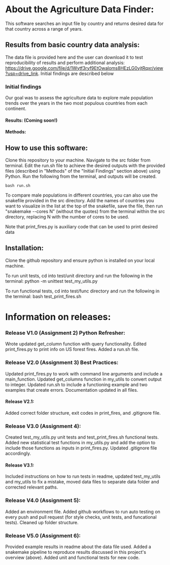 # About the Agriculture Data Finder:

This software searches an input file by country and returns desired data for that country across a range of years. 

## Results from basic country data analysis:
The data file is provided here and the user can download it to test reproducibility of results and perform additional analysis: https://drive.google.com/file/d/1Wytf3ryf9EtOwaloms8HEzLG0yjtRqxr/view?usp=drive_link. Initial findings are described below

### Initial findings
Our goal was to assess the agriculture data to explore male population trends over the years in the two most populous countries from each continent.

#### Results: (Coming soon!)


#### Methods: 


## How to use this software:

Clone this repository to your machine. Navigate to the src folder from terminal. Edit the run.sh file to achieve the desired outputs with the provided files (described in "Methods" of the "Initial Findings" section above) using Python. Run the following from the terminal, and outputs will be created.
```
bash run.sh
```

To compare male populations in different countries, you can also use the snakefile provided in the src directory. Add the names of countries you want to visualize in the list at the top of the snakefile, save the file, then run "snakemake --cores N" (without the quotes) from the terminal within the src directory, replacing N with the number of cores to be used. 

Note that print_fires.py is auxiliary code that can be used to print desired data 

## Installation:

Clone the github repository and ensure python is installed on your local machine.

To run unit tests, cd into test/unit directory and run the following in the terminal: python -m unittest test_my_utils.py

To run functional tests, cd into test/func directory and run the following in the terminal: bash test_print_fires.sh

# Information on releases:

### Release V1.0 (Assignment 2) Python Refresher:
Wrote updated get_column function with query functionality. Edited print_fires.py to print info on US forest fires. Added a run.sh file.

### Release V2.0 (Assignment 3) Best Practices:
Updated print_fires.py to work with command line arguments and include a main_function. Updated get_columns function in my_utils to convert output to integer. Updated run.sh to include a functioning example and two examples that create errors. Documentation updated in all files.

#### Release V2.1:
Added correct folder structure, exit codes in print_fires, and .gitignore file.

### Release V3.0 (Assignment 4):
Created test_my_utils.py unit tests and test_print_fires.sh functional tests. Added new statistical test functions in my_utils.py and add the option to include those functions as inputs in print_fires.py. Updated .gitignore file accordingly.

#### Release V3.1:
Included instructions on how to run tests in readme, updated test_my_utils and my_utils to fix a mistake, moved data files to separate data folder and corrected relevant paths.

### Release V4.0 (Assignment 5):
Added an environment file. Added github workflows to run auto testing on every push and pull request (for style checks, unit tests, and funcational tests). Cleaned up folder structure.

### Release V5.0 (Assignment 6):
Provided example results in readme about the data file used. Added a snakemake pipeline to reproduce results discussed in this project's overview (above). Added unit and functional tests for new code. 